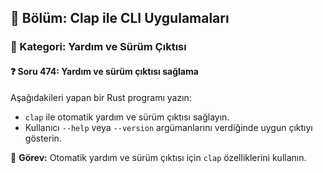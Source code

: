 ## 📘 Bölüm: Clap ile CLI Uygulamaları  
### 🔹 Kategori: Yardım ve Sürüm Çıktısı  
#### ❓ Soru 474: Yardım ve sürüm çıktısı sağlama

Aşağıdakileri yapan bir Rust programı yazın:

- `clap` ile otomatik yardım ve sürüm çıktısı sağlayın.
- Kullanıcı `--help` veya `--version` argümanlarını verdiğinde uygun çıktıyı gösterin.

🔧 **Görev:** Otomatik yardım ve sürüm çıktısı için `clap` özelliklerini kullanın.
